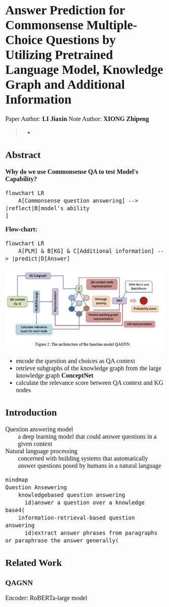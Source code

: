 <div style = "font-family : 'Times New Roman'; font-size: 20px;">

# Answer Prediction for Commonsense Multiple-Choice Questions by Utilizing Pretrained Language Model, Knowledge Graph and Additional Information

Paper Author: **LI Jiaxin**             Note Author: **XIONG Zhipeng**

> - []()


## Abstract

**Why do we use Commonsense QA to test Model's Capability?**

```mermaid
flowchart LR
    A[Commonsense question answering] --> |reflect|B[model's ability
]
```

**Flow-chart:**
```mermaid
flowchart LR
    A[PLM] & B[KG] & C[Additional information] --> |predict|D[Answer]

```


![](./images/flowchart.png)

- encode the question and choices as QA context
- retrieve subgraphs of the knowledge graph from the large knowledge graph **ConceptNet**
- calculate the relevance score between QA context and KG nodes

## Introduction

<dl>
  <dt>Question answering model</dt>
  <dd>a deep learning model that could answer questions in a given context</dd>

  <dt>Natural language processing</dt>
  <dd>concerned with building systems that automatically answer questions posed by humans in a natural language</dd>
</dl>

```mermaid
mindmap
Question Ansewering
    knowledgebased question answering
      id)answer a question over a knowledge base4(
    information-retrieval-based question answering
      id)extract answer phrases from paragraphs or paraphrase the answer generally(
```

## Related Work

### QAGNN 
Encoder: RoBERTa-large model

</div>